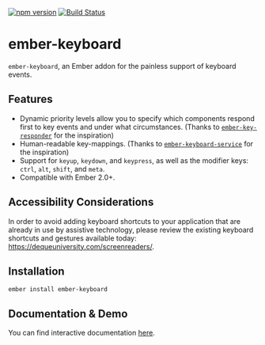[![npm version](https://badge.fury.io/js/ember-keyboard.svg)](https://badge.fury.io/js/ember-keyboard)
[![Build Status](https://travis-ci.org/patience-tema-baron/ember-keyboard.svg?branch=master)](https://travis-ci.org/patience-tema-baron/ember-keyboard)

# ember-keyboard

`ember-keyboard`, an Ember addon for the painless support of keyboard events.

## Features

* Dynamic priority levels allow you to specify which components respond first to key events and under what circumstances. (Thanks to [`ember-key-responder`](https://github.com/yapplabs/ember-key-responder) for the inspiration)
* Human-readable key-mappings. (Thanks to [`ember-keyboard-service`](https://github.com/Fabriquartz/ember-keyboard-service) for the inspiration)
* Support for `keyup`, `keydown`, and `keypress`, as well as the modifier keys: `ctrl`, `alt`, `shift`, and `meta`.
* Compatible with Ember 2.0+.

## Accessibility Considerations
In order to avoid adding keyboard shortcuts to your application that are already in use by assistive technology, please review the existing keyboard shortcuts and gestures available today: https://dequeuniversity.com/screenreaders/. 

## Installation

`ember install ember-keyboard`

## Documentation & Demo

You can find interactive documentation [here](http://patience-tema-baron.github.io/ember-keyboard/).
